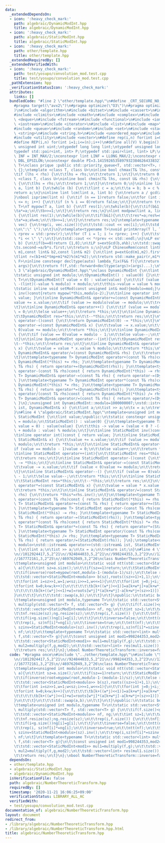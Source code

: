 ```yaml
---
data:
  _extendedDependsOn:
  - icon: ':heavy_check_mark:'
    path: algebraic/DynamicModInt.hpp
    title: algebraic/DynamicModInt.hpp
  - icon: ':heavy_check_mark:'
    path: algebraic/StaticModInt.hpp
    title: algebraic/StaticModInt.hpp
  - icon: ':heavy_check_mark:'
    path: other/template.hpp
    title: other/template.hpp
  _extendedRequiredBy: []
  _extendedVerifiedWith:
  - icon: ':heavy_check_mark:'
    path: test/yosupo/convolution_mod.test.cpp
    title: test/yosupo/convolution_mod.test.cpp
  _pathExtension: hpp
  _verificationStatusIcon: ':heavy_check_mark:'
  attributes:
    links: []
  bundledCode: "#line 2 \"other/template.hpp\"\n#define _CRT_SECURE_NO_WARNINGS\n\
    #pragma target(\"avx2\")\n#pragma optimize(\"O3\")\n#pragma optimize(\"unroll-loops\"\
    )\n#include <algorithm>\n#include <bitset>\n#include <cassert>\n#include <cfloat>\n\
    #include <climits>\n#include <cmath>\n#include <complex>\n#include <ctime>\n#include\
    \ <deque>\n#include <fstream>\n#include <functional>\n#include <iomanip>\n#include\
    \ <iostream>\n#include <iterator>\n#include <list>\n#include <map>\n#include <memory>\n\
    #include <queue>\n#include <random>\n#include <set>\n#include <stack>\n#include\
    \ <string>\n#include <string.h>\n#include <unordered_map>\n#include <unordered_set>\n\
    #include <utility>\n#include <vector>\n#define rep(i,n) for(int i=0;i<(n);i++)\n\
    #define REP(i,n) for(int i=1;i<=(n);i++)\n#define all(V) V.begin(),V.end()\ntypedef\
    \ unsigned int uint;\ntypedef long long lint;\ntypedef unsigned long long ulint;\n\
    typedef std::pair<int, int> P;\ntypedef std::pair<lint, lint> LP;\nconstexpr int\
    \ INF = INT_MAX/2;\nconstexpr lint LINF = LLONG_MAX/2;\nconstexpr double eps =\
    \ DBL_EPSILON;\nconstexpr double PI=3.141592653589793238462643383279;\ntemplate<class\
    \ T>\nclass prique :public std::priority_queue<T, std::vector<T>, std::greater<T>>\
    \ {};\ntemplate <class T, class U>\ninline bool chmax(T& lhs, const U& rhs) {\n\
    \tif (lhs < rhs) {\n\t\tlhs = rhs;\n\t\treturn 1;\n\t}\n\treturn 0;\n}\ntemplate\
    \ <class T, class U>\ninline bool chmin(T& lhs, const U& rhs) {\n\tif (lhs > rhs)\
    \ {\n\t\tlhs = rhs;\n\t\treturn 1;\n\t}\n\treturn 0;\n}\ninline lint gcd(lint\
    \ a, lint b) {\n\twhile (b) {\n\t\tlint c = a;\n\t\ta = b; b = c % b;\n\t}\n\t\
    return a;\n}\ninline lint lcm(lint a, lint b) {\n\treturn a / gcd(a, b) * b;\n\
    }\nbool isprime(lint n) {\n\tif (n == 1)return false;\n\tfor (int i = 2; i * i\
    \ <= n; i++) {\n\t\tif (n % i == 0)return false;\n\t}\n\treturn true;\n}\ntemplate<typename\
    \ T>\nT mypow(T a, lint b) {\n\tT res(1);\n\twhile(b){\n\t\tif(b&1)res*=a;\n\t\
    \ta*=a;\n\t\tb>>=1;\n\t}\n\treturn res;\n}\nlint modpow(lint a, lint b, lint m)\
    \ {\n\tlint res(1);\n\twhile(b){\n\t\tif(b&1){\n\t\t\tres*=a;res%=m;\n\t\t}\n\t\
    \ta*=a;a%=m;\n\t\tb>>=1;\n\t}\n\treturn res;\n}\ntemplate<typename T>\nvoid printArray(std::vector<T>&\
    \ vec) {\n\trep(i, vec.size()){\n\t\tstd::cout << vec[i];\n\t\tstd::cout<<(i==(int)vec.size()-1?\"\
    \\n\":\" \");\n\t}\n}\ntemplate<typename T>\nvoid printArray(T l, T r) {\n\tT\
    \ rprev = std::prev(r);\n\tfor (T i = l; i != rprev; i++) {\n\t\tstd::cout <<\
    \ *i << \" \";\n\t}\n\tstd::cout << *rprev << std::endl;\n}\nLP extGcd(lint a,lint\
    \ b) {\n\tif(b==0)return {1,0};\n\tLP s=extGcd(b,a%b);\n\tstd::swap(s.first,s.second);\n\
    \ts.second-=a/b*s.first;\n\treturn s;\n}\nLP ChineseRem(const lint& b1,const lint&\
    \ m1,const lint& b2,const lint& m2) {\n\tlint p=extGcd(m1,m2).first;\n\tlint tmp=(b2-b1)*p%m2;\n\
    \tlint r=(b1+m1*tmp+m1*m2)%(m1*m2);\n\treturn std::make_pair(r,m1*m2);\n}\ntemplate<typename\
    \ F>\ninline constexpr decltype(auto) lambda_fix(F&& f){\n\treturn [f=std::forward<F>(f)](auto&&...\
    \ args){\n\t\treturn f(f,std::forward<decltype(args)>(args)...);\n\t};\n}\n#line\
    \ 3 \"algebraic/DynamicModInt.hpp\"\nclass DynamicModInt {\n\tlint value;\npublic:\n\
    \tstatic unsigned int modulo;\n\tDynamicModInt() : value(0) {}\n\ttemplate<typename\
    \ T>\n\tDynamicModInt(T value = 0) : value(value) {\n\t\tif (value < 0)value =\
    \ -(lint)(-value % modulo) + modulo;\n\t\tthis->value = value % modulo;\n\t}\n\
    \tstatic inline void setMod(const unsigned int& mod){modulo=mod;}\n\tinline DynamicModInt\
    \ inv()const{return mypow(*this,modulo-2);}\n\tinline operator int()const { return\
    \ value; }\n\tinline DynamicModInt& operator+=(const DynamicModInt& x) {\n\t\t\
    value += x.value;\n\t\tif (value >= modulo)value -= modulo;\n\t\treturn *this;\n\
    \t}\n\tinline DynamicModInt& operator++() {\n\t\tif (value == modulo - 1)value\
    \ = 0;\n\t\telse value++;\n\t\treturn *this;\n\t}\n\tinline DynamicModInt operator++(int){\n\
    \t\tDynamicModInt res=*this;\n\t\t--*this;\n\t\treturn res;\n\t}\n\tinline DynamicModInt\
    \ operator-()const {\n\t\treturn DynamicModInt(0) -= *this;\n\t}\n\tinline DynamicModInt&\
    \ operator-=(const DynamicModInt& x) {\n\t\tvalue -= x.value;\n\t\tif (value <\
    \ 0)value += modulo;\n\t\treturn *this;\n\t}\n\tinline DynamicModInt& operator--()\
    \ {\n\t\tif (value == 0)value = modulo - 1;\n\t\telse value--;\n\t\treturn *this;\n\
    \t}\n\tinline DynamicModInt operator--(int){\n\t\tDynamicModInt res=*this;\n\t\
    \t--*this;\n\t\treturn res;\n\t}\n\tinline DynamicModInt& operator*=(const DynamicModInt&\
    \ x) {\n\t\tvalue = value * x.value % modulo;\n\t\treturn *this;\n\t}\n\tinline\
    \ DynamicModInt& operator/=(const DynamicModInt& rhs) {\n\t\treturn *this*=rhs.inv();\n\
    \t}\n\ttemplate<typename T> DynamicModInt operator+(const T& rhs)const { return\
    \ DynamicModInt(*this) += rhs; }\n\ttemplate<typename T> DynamicModInt& operator+=(const\
    \ T& rhs) { return operator+=(DynamicModInt(rhs)); }\n\ttemplate<typename T> DynamicModInt\
    \ operator-(const T& rhs)const { return DynamicModInt(*this) -= rhs; }\n\ttemplate<typename\
    \ T> DynamicModInt& operator-=(const T& rhs) { return operator-=(DynamicModInt(rhs));\
    \ }\n\ttemplate<typename T> DynamicModInt operator*(const T& rhs)const { return\
    \ DynamicModInt(*this) *= rhs; }\n\ttemplate<typename T> DynamicModInt& operator*=(const\
    \ T& rhs) { return operator*=(DynamicModInt(rhs)); }\n\ttemplate<typename T> DynamicModInt\
    \ operator/(const T& rhs)const { return DynamicModInt(*this) /= rhs; }\n\ttemplate<typename\
    \ T> DynamicModInt& operator/=(const T& rhs) { return operator/=(DynamicModInt(rhs));\
    \ }\n};\nunsigned int DynamicModInt::modulo=1000000007;\nstd::istream& operator>>(std::istream&\
    \ ist, DynamicModInt& x) {\n\tlint a;\n\tist >> a;\n\tx = a;\n\treturn ist;\n\
    }\n#line 4 \"algebraic/StaticModInt.hpp\"\ntemplate<unsigned int modulo>\nclass\
    \ StaticModInt {\n\tlint value;\npublic:\n\tstatic constexpr unsigned int mod_value\
    \ = modulo;\n\tStaticModInt() : value(0) {}\n\ttemplate<typename T>\n\tStaticModInt(T\
    \ value = 0) : value(value) {\n\t\tthis -> value = (value < 0 ? -(-value % modulo)\
    \ + modulo : value) % modulo;\n\t}\n\tinline StaticModInt inv()const{return mypow(*this,modulo-2);}\n\
    \tinline operator int()const { return value; }\n\tinline StaticModInt& operator+=(const\
    \ StaticModInt& x) {\n\t\tvalue += x.value;\n\t\tif (value >= modulo)value -=\
    \ modulo;\n\t\treturn *this;\n\t}\n\tinline StaticModInt& operator++() {\n\t\t\
    if (value == modulo - 1)value = 0;\n\t\telse value++;\n\t\treturn *this;\n\t}\n\
    \tinline StaticModInt operator++(int){\n\t\tStaticModInt res=*this;\n\t\t--*this;\n\
    \t\treturn res;\n\t}\n\tinline StaticModInt operator-()const {\n\t\treturn StaticModInt(0)\
    \ -= *this;\n\t}\n\tinline StaticModInt& operator-=(const StaticModInt& x) {\n\
    \t\tvalue -= x.value;\n\t\tif (value < 0)value += modulo;\n\t\treturn *this;\n\
    \t}\n\tinline StaticModInt& operator--() {\n\t\tif (value == 0)value = modulo\
    \ - 1;\n\t\telse value--;\n\t\treturn *this;\n\t}\n\tinline StaticModInt operator--(int){\n\
    \t\tStaticModInt res=*this;\n\t\t--*this;\n\t\treturn res;\n\t}\n\tinline StaticModInt&\
    \ operator*=(const StaticModInt& x) {\n\t\tvalue = value * x.value % modulo;\n\
    \t\treturn *this;\n\t}\n\tinline StaticModInt& operator/=(const StaticModInt&\
    \ rhs) {\n\t\treturn *this*=rhs.inv();\n\t}\n\ttemplate<typename T> StaticModInt\
    \ operator+(const T& rhs)const { return StaticModInt(*this) += rhs; }\n\ttemplate<typename\
    \ T> StaticModInt& operator+=(const T& rhs) { return operator+=(StaticModInt(rhs));\
    \ }\n\ttemplate<typename T> StaticModInt operator-(const T& rhs)const { return\
    \ StaticModInt(*this) -= rhs; }\n\ttemplate<typename T> StaticModInt& operator-=(const\
    \ T& rhs) { return operator-=(StaticModInt(rhs)); }\n\ttemplate<typename T> StaticModInt\
    \ operator*(const T& rhs)const { return StaticModInt(*this) *= rhs; }\n\ttemplate<typename\
    \ T> StaticModInt& operator*=(const T& rhs) { return operator*=(StaticModInt(rhs));\
    \ }\n\ttemplate<typename T> StaticModInt operator/(const T& rhs)const { return\
    \ StaticModInt(*this) /= rhs; }\n\ttemplate<typename T> StaticModInt& operator/=(const\
    \ T& rhs) { return operator/=(StaticModInt(rhs)); }\n};\ntemplate<unsigned int\
    \ modulo>\nstd::istream& operator>>(std::istream& ist, StaticModInt<modulo>& x)\
    \ {\n\tlint a;\n\tist >> a;\n\tx = a;\n\treturn ist;\n}\n#line 4 \"algebraic/NumberTheoreticTransform.hpp\"\
    \n//1012924417,5,2^21\n//924844033,5,2^21\n//998244353,3,2^23\n//1224736769,3,2^24\n\
    //167772161,3,2^25\n//469762049,3,2^26\nclass NumberTheoreticTransform{\nprivate:\n\
    \ttemplate<unsigned int modulo>\n\tstatic void ntt(std::vector<StaticModInt<modulo>>&\
    \ a){\n\t\tint sz=a.size();\n\t\tif(sz==1)return;\n\t\tStaticModInt<modulo> root=modulo==924844033||modulo==1012924417?5:3;\n\
    \t\tif(inverse)root=mypow(root,modulo-1-(modulo-1)/sz);\n\t\telse root=mypow(root,(modulo-1)/sz);\n\
    \t\tstd::vector<StaticModInt<modulo>> b(sz),roots((sz>>1)+1,1);\n\t\trep(i,sz>>1)roots[i+1]=roots[i]*root;\n\
    \t\tfor(int i=sz>>1,w=1;w<sz;i>>=1,w<<=1){\n\t\t\tfor(int j=0;j<i;j++){\n\t\t\t\
    \tfor(int k=0;k<w;k++){\n\t\t\t\t\tb[k+((w*j)<<1)]=a[k+w*j]+a[k+w*j+(sz>>1)];\n\
    \t\t\t\t\tb[k+((w*j)<<1)+w]=roots[w*j]*(a[k+w*j]-a[k+w*j+(sz>>1)]);\n\t\t\t\t\
    }\n\t\t\t}\n\t\t\tstd::swap(a,b);\n\t\t}\n\t}\npublic:\n\tstatic bool inverse;\n\
    \ttemplate<unsigned int modulo,typename T>\n\tstatic std::vector<StaticModInt<modulo>>\
    \ multiply(std::vector<T> f, std::vector<T> g) {\n\t\tif(f.size()<g.size())std::swap(f,g);\n\
    \t\tstd::vector<StaticModInt<modulo>> nf, ng;\n\t\tint sz=1;\n\t\twhile (sz<f.size()+g.size())sz<<=1;\n\
    \t\tnf.resize(sz);ng.resize(sz);\n\t\trep(i,f.size()) {\n\t\t\tnf[i]=f[i];\n\t\
    \t\tif(i<g.size())ng[i]=g[i];\n\t\t}\n\t\tinverse=false;\n\t\tntt(nf);ntt(ng);\n\
    \t\trep(i, sz)nf[i]*=ng[i];\n\t\tinverse=true;\n\t\tntt(nf);\n\t\tStaticModInt<modulo>\
    \ szinv=StaticModInt<modulo>(sz).inv();\n\t\trep(i,sz)nf[i]*=szinv;\n\t\treturn\
    \ nf;\n\t}\n\ttemplate<typename T>\n\tstatic std::vector<lint> multiply_plain(std::vector<T>\
    \ f,std::vector<T> g){\n\t\tconst unsigned int mod1=998244353,mod2=1224736769;\n\
    \t\tstd::vector<StaticModInt<mod1>> mul1=multiply(f,g);\n\t\tstd::vector<StaticModInt<mod2>>\
    \ mul2=multiply(f,g,mod2);\n\t\tstd::vector<lint> res(mul1.size());\n\t\trep(i,mul1.size())res[i]=ChineseRem(mul1[i],mod1,mul2[i],mod2).first;\n\
    \t\treturn res;\n\t}\n};\nbool NumberTheoreticTransform::inverse=false;\n"
  code: "#pragma once\n#include \"../other/template.hpp\"\n#include \"StaticModInt.hpp\"\
    \n//1012924417,5,2^21\n//924844033,5,2^21\n//998244353,3,2^23\n//1224736769,3,2^24\n\
    //167772161,3,2^25\n//469762049,3,2^26\nclass NumberTheoreticTransform{\nprivate:\n\
    \ttemplate<unsigned int modulo>\n\tstatic void ntt(std::vector<StaticModInt<modulo>>&\
    \ a){\n\t\tint sz=a.size();\n\t\tif(sz==1)return;\n\t\tStaticModInt<modulo> root=modulo==924844033||modulo==1012924417?5:3;\n\
    \t\tif(inverse)root=mypow(root,modulo-1-(modulo-1)/sz);\n\t\telse root=mypow(root,(modulo-1)/sz);\n\
    \t\tstd::vector<StaticModInt<modulo>> b(sz),roots((sz>>1)+1,1);\n\t\trep(i,sz>>1)roots[i+1]=roots[i]*root;\n\
    \t\tfor(int i=sz>>1,w=1;w<sz;i>>=1,w<<=1){\n\t\t\tfor(int j=0;j<i;j++){\n\t\t\t\
    \tfor(int k=0;k<w;k++){\n\t\t\t\t\tb[k+((w*j)<<1)]=a[k+w*j]+a[k+w*j+(sz>>1)];\n\
    \t\t\t\t\tb[k+((w*j)<<1)+w]=roots[w*j]*(a[k+w*j]-a[k+w*j+(sz>>1)]);\n\t\t\t\t\
    }\n\t\t\t}\n\t\t\tstd::swap(a,b);\n\t\t}\n\t}\npublic:\n\tstatic bool inverse;\n\
    \ttemplate<unsigned int modulo,typename T>\n\tstatic std::vector<StaticModInt<modulo>>\
    \ multiply(std::vector<T> f, std::vector<T> g) {\n\t\tif(f.size()<g.size())std::swap(f,g);\n\
    \t\tstd::vector<StaticModInt<modulo>> nf, ng;\n\t\tint sz=1;\n\t\twhile (sz<f.size()+g.size())sz<<=1;\n\
    \t\tnf.resize(sz);ng.resize(sz);\n\t\trep(i,f.size()) {\n\t\t\tnf[i]=f[i];\n\t\
    \t\tif(i<g.size())ng[i]=g[i];\n\t\t}\n\t\tinverse=false;\n\t\tntt(nf);ntt(ng);\n\
    \t\trep(i, sz)nf[i]*=ng[i];\n\t\tinverse=true;\n\t\tntt(nf);\n\t\tStaticModInt<modulo>\
    \ szinv=StaticModInt<modulo>(sz).inv();\n\t\trep(i,sz)nf[i]*=szinv;\n\t\treturn\
    \ nf;\n\t}\n\ttemplate<typename T>\n\tstatic std::vector<lint> multiply_plain(std::vector<T>\
    \ f,std::vector<T> g){\n\t\tconst unsigned int mod1=998244353,mod2=1224736769;\n\
    \t\tstd::vector<StaticModInt<mod1>> mul1=multiply(f,g);\n\t\tstd::vector<StaticModInt<mod2>>\
    \ mul2=multiply(f,g,mod2);\n\t\tstd::vector<lint> res(mul1.size());\n\t\trep(i,mul1.size())res[i]=ChineseRem(mul1[i],mod1,mul2[i],mod2).first;\n\
    \t\treturn res;\n\t}\n};\nbool NumberTheoreticTransform::inverse=false;"
  dependsOn:
  - other/template.hpp
  - algebraic/StaticModInt.hpp
  - algebraic/DynamicModInt.hpp
  isVerificationFile: false
  path: algebraic/NumberTheoreticTransform.hpp
  requiredBy: []
  timestamp: '2020-11-21 16:06:25+09:00'
  verificationStatus: LIBRARY_ALL_AC
  verifiedWith:
  - test/yosupo/convolution_mod.test.cpp
documentation_of: algebraic/NumberTheoreticTransform.hpp
layout: document
redirect_from:
- /library/algebraic/NumberTheoreticTransform.hpp
- /library/algebraic/NumberTheoreticTransform.hpp.html
title: algebraic/NumberTheoreticTransform.hpp
---
```

